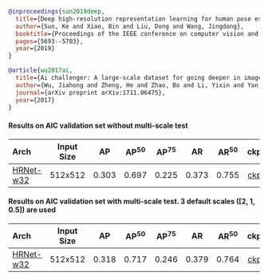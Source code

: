 <!-- [ALGORITHM] -->

```bibtex
@inproceedings{sun2019deep,
  title={Deep high-resolution representation learning for human pose estimation},
  author={Sun, Ke and Xiao, Bin and Liu, Dong and Wang, Jingdong},
  booktitle={Proceedings of the IEEE conference on computer vision and pattern recognition},
  pages={5693--5703},
  year={2019}
}
```

<!-- [DATASET] -->

```bibtex
@article{wu2017ai,
  title={Ai challenger: A large-scale dataset for going deeper in image understanding},
  author={Wu, Jiahong and Zheng, He and Zhao, Bo and Li, Yixin and Yan, Baoming and Liang, Rui and Wang, Wenjia and Zhou, Shipei and Lin, Guosen and Fu, Yanwei and others},
  journal={arXiv preprint arXiv:1711.06475},
  year={2017}
}
```

#### Results on AIC validation set without multi-scale test

| Arch | Input Size | AP | AP<sup>50</sup> | AP<sup>75</sup> | AR | AR<sup>50</sup> | ckpt | log |
| :----------------- | :-----------: | :------: | :------: | :------: | :------: | :------: |:------: |:------: |
| [HRNet-w32](/configs/body/2d_kpt_sview_rgb_img/associative_embedding/aic/hrnet_w32_aic_512x512.py)  | 512x512 | 0.303 | 0.697 | 0.225 | 0.373 | 0.755 | [ckpt](https://download.openmmlab.com/mmpose/bottom_up/hrnet_w32_aic_512x512-77e2a98a_20210131.pth) | [log](https://download.openmmlab.com/mmpose/bottom_up/hrnet_w32_aic_512x512_20210131.log.json) |

#### Results on AIC validation set with multi-scale test. 3 default scales (\[2, 1, 0.5\]) are used

| Arch | Input Size | AP | AP<sup>50</sup> | AP<sup>75</sup> | AR | AR<sup>50</sup> | ckpt | log |
| :----------------- | :-----------: | :------: | :------: | :------: | :------: | :------: |:------: |:------: |
| [HRNet-w32](/configs/body/2d_kpt_sview_rgb_img/associative_embedding/aic/hrnet_w32_aic_512x512.py)  | 512x512 | 0.318 | 0.717 | 0.246 | 0.379 | 0.764 | [ckpt](https://download.openmmlab.com/mmpose/bottom_up/hrnet_w32_aic_512x512-77e2a98a_20210131.pth) | [log](https://download.openmmlab.com/mmpose/bottom_up/hrnet_w32_aic_512x512_20210131.log.json) |
